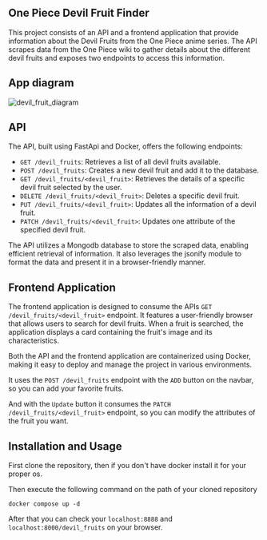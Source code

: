 ## One Piece Devil Fruit Finder

This project consists of an API and a frontend application that provide information about the Devil Fruits from the One Piece anime series. The API scrapes data from the One Piece wiki to gather details about the different devil fruits and exposes two endpoints to access this information.

## App diagram
![devil_fruit_diagram](https://github.com/manumafe98/One-Piece-Devil-Fruit-Finder-FastApi-MongoDb/assets/95315128/490450d2-3aae-465e-91a6-4d0ee4f50892)

## API

The API, built using FastApi and Docker, offers the following endpoints:

- `GET /devil_fruits`: Retrieves a list of all devil fruits available.
- `POST /devil_fruits`: Creates a new devil fruit and add it to the database.
- `GET /devil_fruits/<devil_fruit>`: Retrieves the details of a specific devil fruit selected by the user.
- `DELETE /devil_fruits/<devil_fruit>`: Deletes a specific devil fruit.
- `PUT /devil_fruits/<devil_fruit>`: Updates all the information of a devil fruit.
- `PATCH /devil_fruits/<devil_fruit>`: Updates one attribute of the specified devil fruit.

The API utilizes a Mongodb database to store the scraped data, enabling efficient retrieval of information. It also leverages the jsonify module to format the data and present it in a browser-friendly manner.

## Frontend Application

The frontend application is designed to consume the APIs `GET /devil_fruits/<devil_fruit>` endpoint. It features a user-friendly browser that allows users to search for devil fruits. When a fruit is searched, the application displays a card containing the fruit's image and its characteristics.

Both the API and the frontend application are containerized using Docker, making it easy to deploy and manage the project in various environments.

It uses the `POST /devil_fruits` endpoint with the `ADD` button on the navbar, so you can add your favorite fruits.

And with the `Update` button it consumes the `PATCH /devil_fruits/<devil_fruit>` endpoint, so you can modify the attributes of the fruit you want.

## Installation and Usage

First clone the repository, then if you don't have docker install it for your proper os.

Then execute the following command on the path of your cloned repository

```commandline
docker compose up -d
```

After that you can check your `localhost:8888` and `localhost:8000/devil_fruits` on your browser.
